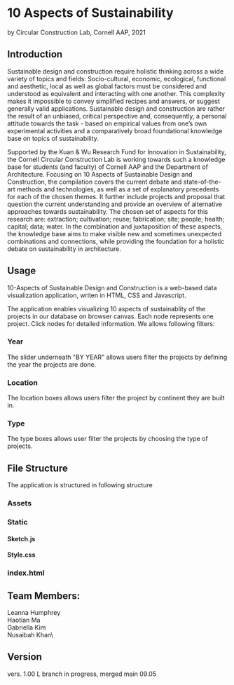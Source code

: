 # 10 Aspects of Sustainability
by Circular Construction Lab, Cornell AAP, 2021

## Introduction
Sustainable design and construction require holistic thinking across a wide variety of topics and fields: Socio-cultural, economic, ecological, functional and aesthetic, local as well as global factors must be considered and understood as equivalent and interacting with one another. This complexity makes it impossible to convey simplified recipes and answers, or suggest generally valid applications. Sustainable design and construction are rather the result of an unbiased, critical perspective and, consequently, a personal attitude towards the task - based on empirical values from one’s own experimental activities and a comparatively broad foundational knowledge base on topics of sustainability.

Supported by the Kuan & Wu Research Fund for Innovation in Sustainability, the Cornell Circular Construction Lab is working towards such a knowledge base for students (and faculty) of Cornell AAP and the Department of Architecture. Focusing on 10 Aspects of Sustainable Design and Construction, the compilation covers the current debate and state-of-the-art methods and technologies, as well as a set of explanatory precedents for each of the chosen themes. It further include projects and proposal that question the current understanding and provide an overview of alternative approaches towards sustainability. The chosen set of aspects for this research are: extraction; cultivation; reuse; fabrication; site; people; health; capital; data; water. In the combination and juxtaposition of these aspects, the knowledge base aims to make visible new and sometimes unexpected combinations and connections, while providing the foundation for a holistic debate on sustainability in architecture.

## Usage
10-Aspects of Sustainable Design and Construction is a web-based data visualization application, writen in HTML, CSS and Javascript. 

The application enables visualizing 10 aspects of sustainablity of the projects in our database on browser canvas. Each node represents one project. Click nodes for detailed information. We allows following filters:

### Year
The slider underneath "BY YEAR" allows users filter the projects by defining the year the projects are done.

### Location
The location boxes allows users filter the project by continent they are built in.

### Type
The type boxes allows user filter the projects by choosing the type of projects.

## File Structure
The application is structured in following structure

### Assets

### Static

#### Sketch.js

#### Style.css

### index.html

## Team Members:
Leanna Humphrey\
Haotian Ma\
Gabriella Kim\
Nusaibah Khan\

## Version
vers. 1.00
L branch in progress, merged main 09.05

